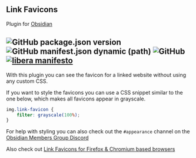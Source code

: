 ## Link Favicons
Plugin for [Obsidian](https://obsidian.md)

![GitHub package.json version](https://img.shields.io/github/package-json/v/joethei/obsidian-link-favicon)
![GitHub manifest.json dynamic (path)](https://img.shields.io/github/manifest-json/minAppVersion/joethei/obsidian-link-favicon?label=lowest%20supported%20app%20version)
![GitHub](https://img.shields.io/github/license/joethei/obsidian-link-favicon)
[![libera manifesto](https://img.shields.io/badge/libera-manifesto-lightgrey.svg)](https://liberamanifesto.com)
---

With this plugin you can see the favicon for a linked website without using any custom CSS.

If you want to style the favicons you can use a CSS snippet similar to the one below,
which makes all favicons appear in grayscale.
```css
img.link-favicon {
	filter: grayscale(100%);
}
```
For help with styling you can also check out the `#appearance` channel on the [Obsidian Members Group Discord](https://obsidian.md/community)


Also check out [Link Favicons for Firefox & Chromium based browsers](https://github.com/joethei/browser-favicon-links)
